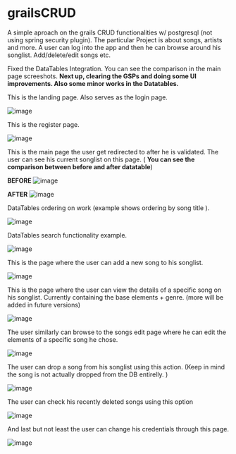 # grailsCRUD
A simple aproach on the grails CRUD functionalities w/ postgresql (not using spring security plugin). The particular Project is about songs, artists and more. A user can log into the app and then he can browse around his songlist. Add/delete/edit songs etc.

Fixed the DataTables Integration. You can see the comparison in the main page screeshots. **Next up, clearing the GSPs and doing some UI improvements. Also some minor works in the Datatables.**



This is the landing page. Also serves as the login page.

![image](https://user-images.githubusercontent.com/91724132/139435307-839512e2-5d44-453b-ae80-8995babfa40e.png)

This is the register page. 

![image](https://user-images.githubusercontent.com/91724132/139430677-d3537daa-09c1-4095-8a3e-9c221914fdfc.png) 

This is the main page the user get redirected to after he is validated. The user can see his current songlist on this page. ( **You can see the comparison between before and after datatable**)


**BEFORE**
![image](https://user-images.githubusercontent.com/91724132/139430902-a4a7ca55-12a0-4e63-b662-f1fe70eefe48.png)

**AFTER**
![image](https://user-images.githubusercontent.com/91724132/141472139-868abff9-f145-45ed-8cab-3279cae5d717.png)


DataTables ordering on work (example shows ordering by song title ).

![image](https://user-images.githubusercontent.com/91724132/141472276-4b5eca81-c72d-4a7c-88df-37e89595dfd7.png)

DataTables search functionality example.

![image](https://user-images.githubusercontent.com/91724132/141472397-e60d7313-78a2-4dfb-a5e6-e554578c76fe.png)


This is the page where the user can add a new song to his songlist.

![image](https://user-images.githubusercontent.com/91724132/139430923-eec61d6e-43f5-41ea-8a3a-856e2f0a7d6d.png)

This is the page where the user can view the details of a specific song on his songlist. Currently containing the base elements + genre. (more will be added in future versions)

![image](https://user-images.githubusercontent.com/91724132/139432512-41a6cb7f-d9c6-454b-8d12-723899b4537a.png)


The user similarly can browse to the songs edit page where he can edit the elements of a specific song he chose.

![image](https://user-images.githubusercontent.com/91724132/139432569-e51f8013-93e4-4371-830d-dbe3655dbff7.png)

The user can drop a song from his songlist using this action. (Keep in mind the song is not actually dropped from the DB entirelly. )

![image](https://user-images.githubusercontent.com/91724132/141472907-47575686-fbda-4241-8c8a-356f914a5ba4.png)

The user can check his recently deleted songs using this option

![image](https://user-images.githubusercontent.com/91724132/139432704-aaace869-87de-46d1-a236-787a5301c432.png)

And last but not least the user can change his credentials through this page.

![image](https://user-images.githubusercontent.com/91724132/139432744-ce3f375b-9ab6-450c-81e0-bd6bc58ea9a6.png)
